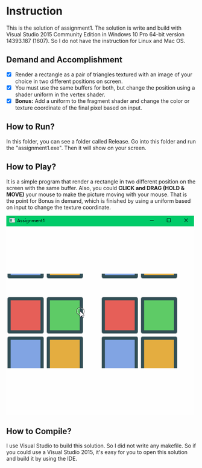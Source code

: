 # Instruction
This is the solution of assignment1. The solution is write and build with Visual Studio 2015 Community Edition in Windows 10 Pro 64-bit version 14393.187 (1607). So I do not have the instruction for Linux and Mac OS.

## Demand and Accomplishment
- [x] Render a rectangle as a pair of triangles textured with an image of your choice in two different positions on screen.
- [x] You must use the same buffers for both, but change the position using a shader uniform in the vertex shader.
- [x] **Bonus:** Add a uniform to the fragment shader and change the color or texture coordinate of the final pixel based on input.

## How to Run?
In this folder, you can see a folder called Release. Go into this folder and run the "assignment1.exe". Then it will show on your screen.

## How to Play?
It is a simple program that render a rectangle in two different position on the screen with the same buffer. Also, you could __CLICK and DRAG (HOLD & MOVE)__ your mouse to make the picture moving with your mouse. That is the point for Bonus in demand, which is finished by using a uniform based on input to change the texture coordinate.

![Image of Playing](https://github.com/miniwangdali/ICG-Homework/blob/master/Assignment1/assignment1/assignment1.gif)


## How to Compile?
I use Visual Studio to build this solution. So I did not write any makefile. So if you could use a Visual Studio 2015, it's easy for you to open this solution and build it by using the IDE.

